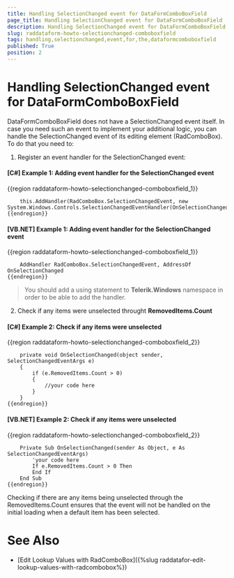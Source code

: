 ```yaml
---
title: Handling SelectionChanged event for DataFormComboBoxField
page_title: Handling SelectionChanged event for DataFormComboBoxField
description: Handling SelectionChanged event for DataFormComboBoxField
slug: raddataform-howto-selectionchanged-comboboxfield
tags: handling,selectionchanged,event,for,the,dataformcomboboxfield
published: True
position: 2
---
```


# Handling SelectionChanged event for DataFormComboBoxField



DataFormComboBoxField does not have a SelectionChanged event itself. In case you need such an event to implement your additional logic, you can handle the SelectionChanged event of its editing element (RadComboBox). To do that you need to:

1) Register an event handler for the SelectionChanged event:

#### __[C#] Example 1: Adding event handler for the SelectionChanged event__

{{region raddataform-howto-selectionchanged-comboboxfield_1}}

	    this.AddHandler(RadComboBox.SelectionChangedEvent, new System.Windows.Controls.SelectionChangedEventHandler(OnSelectionChanged));
	{{endregion}}

#### __[VB.NET] Example 1: Adding event handler for the SelectionChanged event__

{{region raddataform-howto-selectionchanged-comboboxfield_1}}

	    AddHandler RadComboBox.SelectionChangedEvent, AddressOf OnSelectionChanged
	{{endregion}}

>You should add a using statement to __Telerik.Windows__ namespace in order to be able to add the handler.

2) Check if any items were unselected throught __RemovedItems.Count__

#### __[C#] Example 2: Check if any items were unselected__

{{region raddataform-howto-selectionchanged-comboboxfield_2}}

	    private void OnSelectionChanged(object sender, SelectionChangedEventArgs e)
	    {
	        if (e.RemovedItems.Count > 0)
	        {
	            //your code here
	        }
	    }
	{{endregion}}

#### __[VB.NET] Example 2: Check if any items were unselected__

{{region raddataform-howto-selectionchanged-comboboxfield_2}}

	    Private Sub OnSelectionChanged(sender As Object, e As SelectionChangedEventArgs)
            'your code here
            If e.RemovedItems.Count > 0 Then
            End If
        End Sub
	{{endregion}}

Checking if there are any items being unselected through the RemovedItems.Count ensures that the event will not be handled on the initial loading when a default item has been selected. 
        

# See Also

 * [Edit Lookup Values with RadComboBox]({%slug raddatafor-edit-lookup-values-with-radcombobox%})
